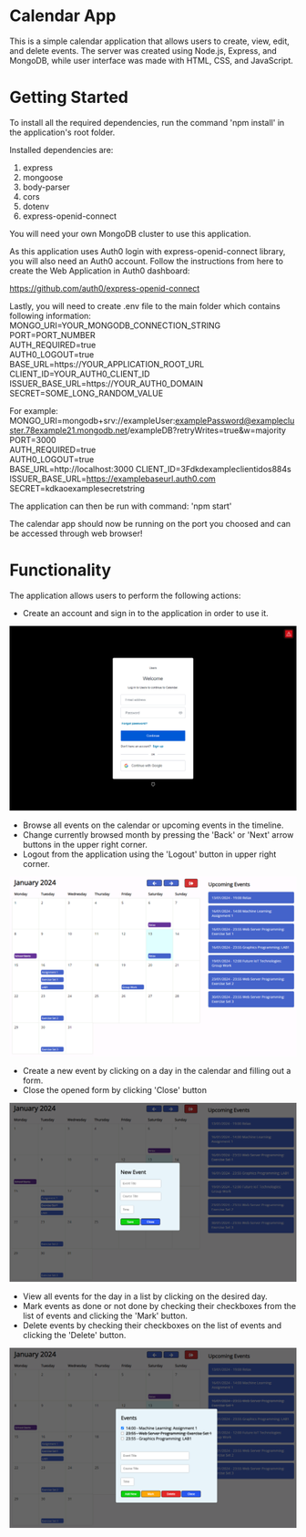 # Calendar App
This is a simple calendar application that allows users to create, view, edit, and delete events. The server was created using Node.js, Express, and MongoDB, while user interface was made with HTML, CSS, and JavaScript.

# Getting Started
To install all the required dependencies, run the command 'npm install' in the application's root folder.

Installed dependencies are:
1. express
2. mongoose
3. body-parser
4. cors
5. dotenv
6. express-openid-connect

You will need your own MongoDB cluster to use this application.

As this application uses Auth0 login with express-openid-connect library, you will also need an Auth0 account. Follow the instructions from here to create the Web Application in Auth0 dashboard:

https://github.com/auth0/express-openid-connect

Lastly, you will need to create .env file to the main folder which contains following information:   
MONGO_URI=YOUR_MONGODB_CONNECTION_STRING     
PORT=PORT_NUMBER     
AUTH_REQUIRED=true      
AUTH0_LOGOUT=true     
BASE_URL=https://YOUR_APPLICATION_ROOT_URL         
CLIENT_ID=YOUR_AUTH0_CLIENT_ID             
ISSUER_BASE_URL=https://YOUR_AUTH0_DOMAIN           
SECRET=SOME_LONG_RANDOM_VALUE           

For example:   
MONGO_URI=mongodb+srv://exampleUser:examplePassword@examplecluster.78example21.mongodb.net/exampleDB?retryWrites=true&w=majority   
PORT=3000    
AUTH_REQUIRED=true    
AUTH0_LOGOUT=true      
BASE_URL=http://localhost:3000
CLIENT_ID=3Fdkdexampleclientidos884s    
ISSUER_BASE_URL=https://examplebaseurl.auth0.com
SECRET=kdkaoexamplesecretstring

The application can then be run with command: 'npm start'

The calendar app should now be running on the port you choosed and can be accessed through web browser!

# Functionality

The application allows users to perform the following actions:

* Create an account and sign in to the application in order to use it.

![Sign In Form](./images/login.png "Sign In Form")

* Browse all events on the calendar or upcoming events in the timeline.
* Change currently browsed month by pressing the 'Back' or 'Next' arrow buttons in the upper right corner.
* Logout from the application using the 'Logout' button in upper right corner.

![Calendar"](./images/calendar.png "Calendar")

* Create a new event by clicking on a day in the calendar and filling out a form.
* Close the opened form by clicking 'Close' button

![New Event Form](./images/new-event-form.png "New Event Form")

* View all events for the day in a list by clicking on the desired day.
* Mark events as done or not done by checking their checkboxes from the list of events and clicking the 'Mark' button.
* Delete events by checking their checkboxes on the list of events and clicking the 'Delete' button.

![Events Form](./images/add-event-form.png "Events Form")